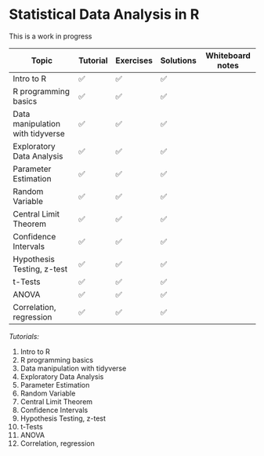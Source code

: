 # Statistical Data Analysis in R
This is a work in progress

| Topic                            | Tutorial | Exercises | Solutions | Whiteboard notes |
| -------------------------------- | -------- | --------- | --------- | ---------------- |
| Intro to R                       | ✅        | ✅         | ✅         |                  |
| R programming basics             | ✅        | ✅         | ✅         |                  |
| Data manipulation with tidyverse | ✅        | ✅         | ✅         |                  |
| Exploratory Data Analysis        | ✅        | ✅         | ✅         |                  |
| Parameter Estimation             | ✅        | ✅         | ✅         |                  |
| Random Variable                  | ✅        | ✅         | ✅         |                  |
| Central Limit Theorem            | ✅        | ✅         | ✅         |                  |
| Confidence Intervals             | ✅        | ✅         | ✅         |                  |
| Hypothesis Testing, z-test       | ✅        | ✅         | ✅         |                  |
| t-Tests                          | ✅        | ✅         | ✅         |                  |
| ANOVA                            | ✅        | ✅         | ✅         |                  |
| Correlation, regression          | ✅        | ✅         | ✅         |                  |


*Tutorials:*
1. Intro to R
2. R programming basics
3. Data manipulation with tidyverse
4. Exploratory Data Analysis
5. Parameter Estimation
6. Random Variable 
7. Central Limit Theorem
8. Confidence Intervals
9. Hypothesis Testing, z-test
10. t-Tests
11. ANOVA
12. Correlation, regression
